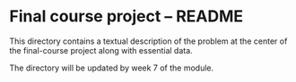 # Final course project – README

This directory contains a textual description of the problem at the center of
the final-course project along with essential data.

The directory will be updated by week 7 of the module.
